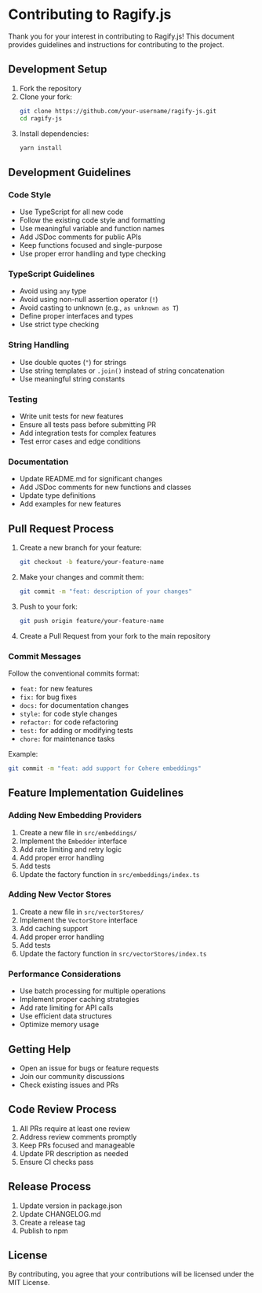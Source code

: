 # Contributing to Ragify.js

Thank you for your interest in contributing to Ragify.js! This document provides guidelines and instructions for contributing to the project.

## Development Setup

1. Fork the repository
2. Clone your fork:
   ```bash
   git clone https://github.com/your-username/ragify-js.git
   cd ragify-js
   ```
3. Install dependencies:
   ```bash
   yarn install
   ```

## Development Guidelines

### Code Style

- Use TypeScript for all new code
- Follow the existing code style and formatting
- Use meaningful variable and function names
- Add JSDoc comments for public APIs
- Keep functions focused and single-purpose
- Use proper error handling and type checking

### TypeScript Guidelines

- Avoid using `any` type
- Avoid using non-null assertion operator (`!`)
- Avoid casting to unknown (e.g., `as unknown as T`)
- Define proper interfaces and types
- Use strict type checking

### String Handling

- Use double quotes (`"`) for strings
- Use string templates or `.join()` instead of string concatenation
- Use meaningful string constants

### Testing

- Write unit tests for new features
- Ensure all tests pass before submitting PR
- Add integration tests for complex features
- Test error cases and edge conditions

### Documentation

- Update README.md for significant changes
- Add JSDoc comments for new functions and classes
- Update type definitions
- Add examples for new features

## Pull Request Process

1. Create a new branch for your feature:
   ```bash
   git checkout -b feature/your-feature-name
   ```

2. Make your changes and commit them:
   ```bash
   git commit -m "feat: description of your changes"
   ```

3. Push to your fork:
   ```bash
   git push origin feature/your-feature-name
   ```

4. Create a Pull Request from your fork to the main repository

### Commit Messages

Follow the conventional commits format:
- `feat:` for new features
- `fix:` for bug fixes
- `docs:` for documentation changes
- `style:` for code style changes
- `refactor:` for code refactoring
- `test:` for adding or modifying tests
- `chore:` for maintenance tasks

Example:
```bash
git commit -m "feat: add support for Cohere embeddings"
```

## Feature Implementation Guidelines

### Adding New Embedding Providers

1. Create a new file in `src/embeddings/`
2. Implement the `Embedder` interface
3. Add rate limiting and retry logic
4. Add proper error handling
5. Add tests
6. Update the factory function in `src/embeddings/index.ts`

### Adding New Vector Stores

1. Create a new file in `src/vectorStores/`
2. Implement the `VectorStore` interface
3. Add caching support
4. Add proper error handling
5. Add tests
6. Update the factory function in `src/vectorStores/index.ts`

### Performance Considerations

- Use batch processing for multiple operations
- Implement proper caching strategies
- Add rate limiting for API calls
- Use efficient data structures
- Optimize memory usage

## Getting Help

- Open an issue for bugs or feature requests
- Join our community discussions
- Check existing issues and PRs

## Code Review Process

1. All PRs require at least one review
2. Address review comments promptly
3. Keep PRs focused and manageable
4. Update PR description as needed
5. Ensure CI checks pass

## Release Process

1. Update version in package.json
2. Update CHANGELOG.md
3. Create a release tag
4. Publish to npm

## License

By contributing, you agree that your contributions will be licensed under the MIT License. 